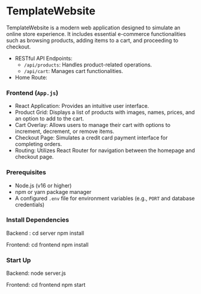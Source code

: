 # TemplateWebsite

TemplateWebsite is a modern web application designed to simulate an online store experience. It includes essential e-commerce functionalities such as browsing products, adding items to a cart, and proceeding to checkout.
- RESTful API Endpoints:
  - `/api/products`: Handles product-related operations.
  - `/api/cart`: Manages cart functionalities.
- Home Route: 

### Frontend (`App.js`)
- React Application: Provides an intuitive user interface.
- Product Grid: Displays a list of products with images, names, prices, and an option to add to the cart.
- Cart Overlay: Allows users to manage their cart with options to increment, decrement, or remove items.
- Checkout Page: Simulates a credit card payment interface for completing orders.
- Routing: Utilizes React Router for navigation between the homepage and checkout page.


### Prerequisites
- Node.js (v16 or higher)
- npm or yarn package manager
- A configured `.env` file for environment variables (e.g., `PORT` and database credentials)


### Install Dependencies
Backend : cd server
npm install

Frontend: cd frontend
npm install

### Start Up
Backend: node server.js

Frontend: cd frontend
npm start
